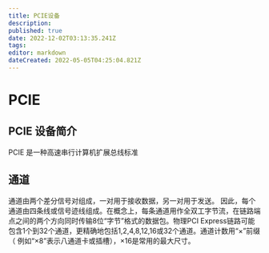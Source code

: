 ```yaml
---
title: PCIE设备
description: 
published: true
date: 2022-12-02T03:13:35.241Z
tags: 
editor: markdown
dateCreated: 2022-05-05T04:25:04.821Z
---
```


# PCIE
## PCIE 设备简介
PCIE 是一种高速串行计算机扩展总线标准
## 通道

通道由两个差分信号对组成，一对用于接收数据，另一对用于发送。 因此，每个通道由四条线或信号迹线组成。在概念上，每条通道用作全双工字节流，在链路端点之间的两个方向同时传输8位“字节”格式的数据包。物理PCI Express链路可能包含1个到32个通道，更精确地包括1,2,4,8,12,16或32个通道。通道计数用“×”前缀（ 例如“×8”表示八通道卡或插槽），×16是常用的最大尺寸。